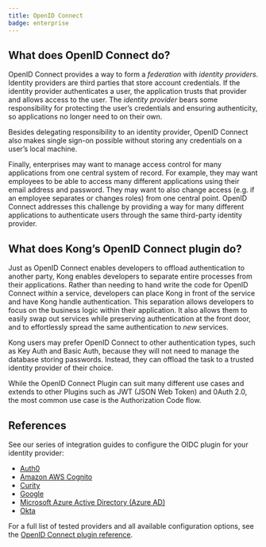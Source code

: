 ```yaml
---
title: OpenID Connect
badge: enterprise
---
```


## What does OpenID Connect do?

OpenID Connect provides a way to form a *federation* with *identity providers*. Identity providers are third parties that store account credentials. If the identity provider authenticates a user, the application trusts that provider and allows access to the user. The *identity provider* bears some responsibility for protecting the user’s credentials and ensuring authenticity, so applications no longer need to on their own.

Besides delegating responsibility to an identity provider, OpenID Connect also makes single sign-on possible without storing any credentials on a user’s local machine.

Finally, enterprises may want to manage access control for many applications from one central system of record. For example, they may want employees to be able to access many different applications using their email address and password. They may want to also change access (e.g. if an employee separates or changes roles) from one central point. OpenID Connect addresses this challenge by providing a way for many different applications to authenticate users through the same third-party identity provider.

## What does Kong’s OpenID Connect plugin do?

Just as OpenID Connect enables developers to offload authentication to another party, Kong enables developers to separate entire processes from their applications. Rather than needing to hand write the code for OpenID Connect *within* a service, developers can place Kong in front of the service and have Kong handle authentication. This separation allows developers to focus on the business logic within their application. It also allows them to easily swap out services while preserving authentication at the front door, and to effortlessly spread the same authentication to *new* services.

Kong users may prefer OpenID Connect to other authentication types, such as Key Auth and Basic Auth, because they will not need to manage the database storing passwords. Instead, they can offload the task to a trusted identity provider of their choice.

While the OpenID Connect Plugin can suit many different use cases and extends to other Plugins such as JWT (JSON Web Token) and 0Auth 2.0, the most common use case is the Authorization Code flow.

## References
See our series of integration guides to configure the OIDC plugin for your
identity provider:

  - [Auth0](/gateway/{{page.kong_version}}/configure/auth/oidc-auth0)
  - [Amazon AWS Cognito](/gateway/{{page.kong_version}}/configure/auth/oidc-cognito/)
  - [Curity](/gateway/{{page.kong_version}}/configure/auth/oidc-curity/)
  - [Google](/gateway/{{page.kong_version}}/configure/auth/oidc-google/)
  - [Microsoft Azure Active Directory (Azure AD)](/gateway/{{page.kong_version}}/configure/auth/oidc-azuread)
  - [Okta](/gateway/{{page.kong_version}}/configure/auth/oidc-okta)

  For a full list of tested providers and all available configuration options,
  see the [OpenID Connect plugin reference](/hub/kong-inc/openid-connect).
